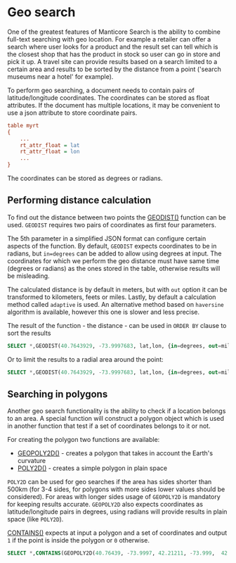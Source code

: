 # Geo search

One of the greatest features of Manticore Search is the ability to combine full-text searching with geo location. For example a retailer can offer a search where user looks for a product and the result set can tell which is the closest shop that has the product in stock so user can go in store and pick it up. A travel site can provide results based on a search limited to a certain area and results to be sorted by the distance from a point ('search museums near a hotel' for example).

To perform geo searching, a document needs to contain pairs of latitude/longitude coordinates. The coordinates can be stored as float attributes. If the document has multiple locations, it may be convenient to use a json attribute to store coordinate pairs.

```ini
table myrt
{
    ...
    rt_attr_float = lat
    rt_attr_float = lon
    ...
}
```

The coordinates can be stored as degrees or radians.

## Performing distance calculation

To find out the distance between two points the [GEODIST()](../Functions/Geo_spatial_functions.md#GEODIST%28%29) function can be used. `GEODIST` requires two pairs of coordinates as first four parameters.

The 5th parameter in a simplified JSON format can configure certain aspects of the function. By default, `GEODIST` expects coordinates to be in radians, but `in=degrees` can be added to allow using degrees at input. The coordinates for which we perform the geo distance must have same time (degrees or radians) as the ones stored in the table, otherwise results will be misleading.

The calculated distance is by default in meters, but with `out` option it can be transformed to kilometers, feets or miles. Lastly, by default a calculation method called `adaptive` is used. An alternative method based on `haversine` algorithm is available, however this one is slower and less precise.

The result of the function - the distance - can be used in `ORDER BY` clause to sort the results

```sql
SELECT *,GEODIST(40.7643929, -73.9997683, lat,lon, {in=degrees, out=miles}) AS distance FROM myindex WHERE MATCH('...') ORDER BY distance ASC, WEIGHT() DESC;
```

Or to limit the results to a radial area around the point:

```sql
SELECT *,GEODIST(40.7643929, -73.9997683, lat,lon, {in=degrees, out=miles}) AS distance FROM myindex WHERE MATCH('...') AND distance <1000 ORDER BY WEIGHT(), DISTANCE ASC;
```

## Searching in polygons

Another geo search functionality is the ability to check if a location belongs to an area. A special function will construct a polygon object which is used in another function that test if a set of coordinates belongs to it or not.

For creating the polygon two functions are available:

*   [GEOPOLY2D()](../Functions/Geo_spatial_functions.md#GEOPOLY2D%28%29) - creates a polygon that takes in account the Earth's curvature
*   [POLY2D()](../Functions/Geo_spatial_functions.md#POLY2D%28%29) - creates a simple polygon in plain space

`POLY2D` can be used for geo searches if the area has sides shorter than 500km (for 3-4 sides, for polygons with more sides lower values should be considered). For areas with longer sides usage of `GEOPOLY2D` is mandatory for keeping results accurate. `GEOPOLY2D` also expects coordinates as latitude/longitude pairs in degrees, using radians will provide results in plain space (like `POLY2D`).

[CONTAINS()](../Functions/Arrays_and_conditions_functions.md#CONTAINS%28%29) expects at input a polygon and a set of coordinates and output `1` if the point is inside the polygon or `0` otherwise.

```sql
SELECT *,CONTAINS(GEOPOLY2D(40.76439, -73.9997, 42.21211, -73.999,  42.21211, -76.123, 40.76439, -76.123), 41.5445, -74.973) AS inside FROM myindex WHERE MATCH('...') AND inside=1;
```
